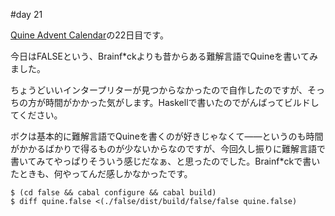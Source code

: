 #day 21

[Quine Advent Calendar](http://www.adventar.org/calendars/645)の22日目です。

今日はFALSEという、Brainf\*ckよりも昔からある難解言語でQuineを書いてみました。

ちょうどいいインタープリターが見つからなかったので自作したのですが、そっちの方が時間がかかった気がします。Haskellで書いたのでがんばってビルドしてください。

ボクは基本的に難解言語でQuineを書くのが好きじゃなくて——というのも時間がかかるばかりで得るものが少ないからなのですが、今回久し振りに難解言語で書いてみてやっぱりそういう感じだなぁ、と思ったのでした。Brainf\*ckで書いたときも、何やってんだ感しかなかったです。

```console
$ (cd false && cabal configure && cabal build)
$ diff quine.false <(./false/dist/build/false/false quine.false)
```
